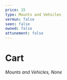 ```yaml
---
price: 15
type: Mounts and Vehicles
vermun: false
seen: false
owned: false
attunement: false
---
```

# Cart

*Mounts and Vehicles, None*